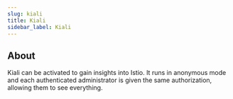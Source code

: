 ```yaml
---
slug: kiali
title: Kiali
sidebar_label: Kiali
---
```


## About

Kiali can be activated to gain insights into Istio. It runs in anonymous mode and each authenticated administrator is given the same authorization, allowing them to see everything.